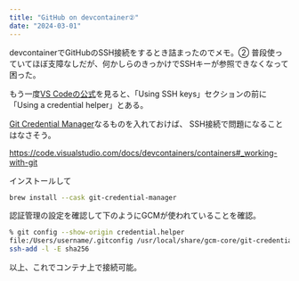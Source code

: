 ```yaml
---
title: "GitHub on devcontainer②"
date: "2024-03-01"
---
```


devcontainerでGitHubのSSH接続をするとき詰まったのでメモ。②
普段使っていてほぼ支障なしだが、何かしらのきっかけでSSHキーが参照できなくなって困った。


もう一度[VS Codeの公式](https://code.visualstudio.com/remote/advancedcontainers/sharing-git-credentials)を見ると、「Using SSH keys」セクションの前に「Using a credential helper」とある。

[Git Credential Manager](https://docs.github.com/ja/get-started/getting-started-with-git/caching-your-github-credentials-in-git#git-credential-manager)なるものを入れておけば、
SSH接続で問題になることはなさそう。

https://code.visualstudio.com/docs/devcontainers/containers#_working-with-git

インストールして

```bash
brew install --cask git-credential-manager
```

認証管理の設定を確認して下のようにGCMが使われていることを確認。

```bash
% git config --show-origin credential.helper
file:/Users/username/.gitconfig	/usr/local/share/gcm-core/git-credential-manager
ssh-add -l -E sha256
```

以上、これでコンテナ上で接続可能。
